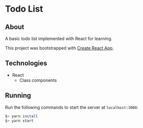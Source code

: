 # Todo List

## About
A basic todo list implemented with React for learning.

This project was bootstrapped with [Create React App](https://github.com/facebook/create-react-app).

## Technologies
* React
  * Class components

## Running
Run the following commands to start the server at `localhost:3000`:

```bash
$> yarn install
$> yarn start
```

